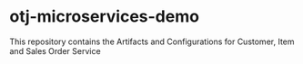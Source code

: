 # otj-microservices-demo
This repository contains the Artifacts and Configurations for Customer, Item and Sales Order Service
